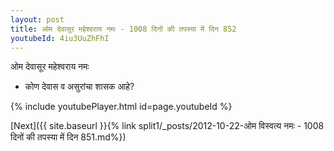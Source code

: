 ```yaml
---
layout: post
title: ओम देवासूर महेश्वराय नमः - 1008 दिनों की तपस्या में दिन 852
youtubeId: 4iu3UuZhFhI
---
```

 
 
 ओम देवासूर महेश्वराय नमः  
 
 -  कोण देवास व असुरांचा शासक आहे? 
 
  
 
  
 
 
 
 
 
 


{% include youtubePlayer.html id=page.youtubeId %}
 
[Next]({{ site.baseurl }}{% link  split1/_posts/2012-10-22-ओम विस्वत्य नमः - 1008 दिनों की तपस्या में दिन 851.md%})
 
